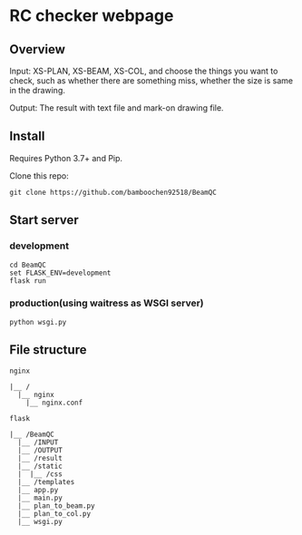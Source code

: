 # RC checker webpage

## Overview

Input: XS-PLAN, XS-BEAM, XS-COL, and choose the things you want to check, such as whether there are something miss, whether the size is same in the drawing. 

Output: The result with text file and mark-on drawing file. 

## Install

Requires Python 3.7+ and Pip. 

Clone this repo: 
```
git clone https://github.com/bamboochen92518/BeamQC
```

## Start server

### development
```
cd BeamQC
set FLASK_ENV=development
flask run
```
### production(using waitress as WSGI server)
```
python wsgi.py
```

## File structure
`nginx`
```
|__ /
  |__ nginx
    |__ nginx.conf
```
`flask`
```
|__ /BeamQC
  |__ /INPUT
  |__ /OUTPUT
  |__ /result
  |__ /static
  |  |__ /css
  |__ /templates 
  |__ app.py
  |__ main.py
  |__ plan_to_beam.py
  |__ plan_to_col.py
  |__ wsgi.py
```